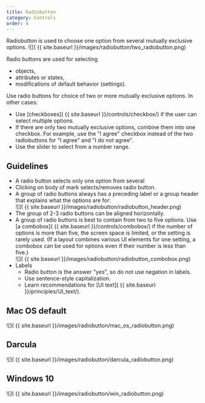 ```yaml
---
title: Radiobutton
category: Controls
order: 4
---
```


Radiobutton is used to choose one option from several mutually exclusive options.
![]( {{ site.baseurl }}/images/radiobutton/two_radiobutton.png)

Radio buttons are used for selecting
* objects,
* attributes or states,
* modifications of default behavior (settings).


Use radio buttons for choice of two or more mutually exclusive options.
In other cases:
* Use [checkboxes]( {{ site.baseurl }}/controls/checkbox/) if the user can select multiple options.
* If there are only two mutually exclusive options, combine them into one checkbox. For example, use the "I agree" checkbox instead of the two radiobuttons for "I agree" and "I do not agree".
* Use the slider to select from a number range.


## Guidelines
* A radio button selects only one option from several
* Clicking on body of mark selects/removes radio button.
* A group of radio buttons always has a preceding label or a group header that explains what the options are for:
<br/>![]( {{ site.baseurl }}/images/radiobutton/radiobutton_header.png)
* The group of 2-3 radio buttons can be aligned horizontally.
* A group of radio buttons is best to contain from two to five options. Use [a combobox]( {{ site.baseurl }}/controls/combobox/) if the number of options is more than five, the screen space is limited, or the setting is rarely used. (If a layout combines various UI elements for one setting, a combobox can be used for options even if their number is less than five.)
<br/>![]( {{ site.baseurl }}/images/radiobutton/radiobutton_combobox.png)
* Labels
    * Radio button is the answer "yes", so do not use negation in labels.
    * Use sentence-style capitalization.
    * Learn recommendations for [UI text]( {{ site.baseurl }}/principles/UI_text/).


## Mac OS default
![]( {{ site.baseurl }}/images/radiobutton/mac_os_radiobutton.png)

## Darcula 
![]( {{ site.baseurl }}/images/radiobutton/darcula_radiobutton.png)

## Windows 10

![]( {{ site.baseurl }}/images/radiobutton/win_radiobutton.png)